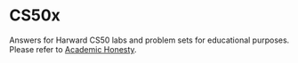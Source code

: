 # CS50x
Answers for Harward CS50 labs and problem sets for educational purposes. Please refer to [Academic Honesty](https://cs50.harvard.edu/x/2022/honesty/).
